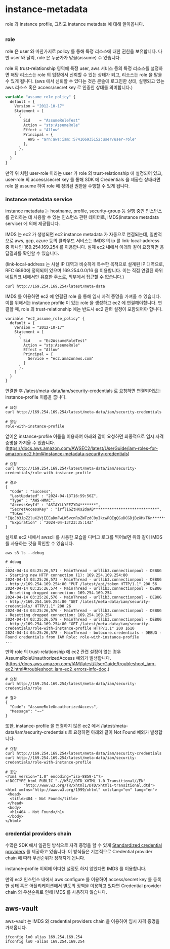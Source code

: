 # instance-metadata

role 과 instance profile, 그리고 instance metadata 에 대해 알아봅니다.

## 

### role

role 은 user 와 마찬가지로 policy 를 통해 특정 리소스에 대한 권한을 보유합니다. 다만 user 와 달리, role 은 누군가가 맡을(assume) 수 있습니다.

role 의 trust-relationship 영역에 특정 user, aws 서비스 등의 특정 리소스를 설정하면 해당 리소스는 role 의 입장에서 신뢰할 수 있는 상태가 되고, 리소스는 role 을 맡을 수 있게 됩니다.
(aws 에서 신뢰할 수 있다는 것은 콘솔에 로그인한 상태, 실행되고 있는 aws 리소스 혹은 access/secret key 로 인증한 상태를 의미합니다.)
```terraform
variable "assume_role_policy" {
  default = {
    Version = "2012-10-17"
    Statement = [
      {
        Sid    = "AssumeRoleTest"
        Action = "sts:AssumeRole"
        Effect = "Allow"
        Principal = {
          AWS = "arn:aws:iam::574166935152:user/user-role"
        },
      },
    ]
  }
}
```

만약 위 처럼 user-role 이라는 user 가 role 의 trust-relationship 에 설정되어 있고, user-role 의 access/secret key 를 통해 SDK 에 Credentials 을 제공한 상태라면 role 을 assume 하여 role 에 정의된 권한을 수행할 수 있게 됩니다. 

### instance metadata service

instance metadata 는 hostname, profile, security-group 등 실행 중인 인스턴스를 관리하는 데 사용할 수 있는 인스턴스 관련 데이터로, IMDS(instance metadata service) 에 의해 제공됩니다.

IMDS 는 ec2 가 생성되면 ec2 instance metadata 가 자동으로 연결되는데, 일반적으로 aws, gcp, azure 등의 클라우드 서비스는 IMDS 의 ip 를 link-local-address 중 하나인 169.254.169.254 를 이용합니다. 
실제 ec2 내에서 아래와 같이 요청하면 응답결과를 확인할 수 있습니다.

(link-local-address 는 사설 IP 대역과 비슷하게 특수한 목적으로 설계된 IP 대역으로, RFC 6890에 정의되어 있으며 169.254.0.0/16 을 이용합니다. 이는 직접 연결된 하위 네트워크 내에서만 유효한 주소로, 외부에서 접근할 수 없습니다.)

```
curl http://169.254.169.254/latest/meta-data
```

IMDS 를 이용하면 ec2 에 연결된 role 을 통해 임시 자격 증명을 가져올 수 있습니다. 이를 위해서는 instance profile 이 있는 role 을 생성하고 ec2 에 연결해야합니다.
연결할 때, role 의 trust-relationship 에는 반드시 ec2 관련 설정이 포함되어야 합니다.
```
variable "ec2_assume_role_policy" {
  default = {
    Version = "2012-10-17"
    Statement = [
      {
        Sid    = "Ec2AssumeRoleTest"
        Action = "sts:AssumeRole"
        Effect = "Allow"
        Principal = {
          Service = "ec2.amazonaws.com"
        }
      },
    ]
  }
}
```

연결한 후 /latest/meta-data/iam/security-credentials 로 요청하면 연결되어있는 instance-profile 이름을 줍니다. 

```
# 요청
curl http://169.254.169.254/latest/meta-data/iam/security-credentials

# 응답
role-with-instance-profile
```

얻어온 instance-profile 이름을 이용하여 아래와 같이 요청하면 최종적으로 임시 자격 증명을 가져올 수 있습니다. (https://docs.aws.amazon.com/AWSEC2/latest/UserGuide/iam-roles-for-amazon-ec2.html#instance-metadata-security-credentials)

```
# 요청
curl http://169.254.169.254/latest/meta-data/iam/security-credentials/role-with-instance-profile

# 결과
{
  "Code" : "Success",
  "LastUpdated" : "2024-04-13T16:59:56Z",
  "Type" : "AWS-HMAC",
  "AccessKeyId" : "ASIAYLLYEEZYD4*******",
  "SecretAccessKey" : "irfl1GZtHXs2daAB****************************",
  "Token" : "IQoJb3JpZ2luX2VjEEEaDmFwLW5vcnRoZWFzdC0yIkcwRQIgQGuDCGDjBzXM/FKn**********************************************************************",
  "Expiration" : "2024-04-13T23:35:14Z"
}
```

실제로 ec2 내에서 awscli 를 사용한 모습을 디버그 로그를 찍어보면 위와 같이 IMDS 를 사용하는 것을 확인할 수 있습니다.

```
aws s3 ls --debug

# debug
...
2024-04-14 03:25:26,571 - MainThread - urllib3.connectionpool - DEBUG - Starting new HTTP connection (1): 169.254.169.254:80
2024-04-14 03:25:26,573 - MainThread - urllib3.connectionpool - DEBUG - http://169.254.169.254:80 "PUT /latest/api/token HTTP/1.1" 200 56
2024-04-14 03:25:26,574 - MainThread - urllib3.connectionpool - DEBUG - Resetting dropped connection: 169.254.169.254
2024-04-14 03:25:26,576 - MainThread - urllib3.connectionpool - DEBUG - http://169.254.169.254:80 "GET /latest/meta-data/iam/security-credentials/ HTTP/1.1" 200 26
2024-04-14 03:25:26,576 - MainThread - urllib3.connectionpool - DEBUG - Resetting dropped connection: 169.254.169.254
2024-04-14 03:25:26,578 - MainThread - urllib3.connectionpool - DEBUG - http://169.254.169.254:80 "GET /latest/meta-data/iam/security-credentials/role-with-instance-profile HTTP/1.1" 200 1610
2024-04-14 03:25:26,578 - MainThread - botocore.credentials - DEBUG - Found credentials from IAM Role: role-with-instance-profile
...
```

만약 role 의 trust-relationship 에 ec2 관련 설정이 없는 경우 AssumeRoleUnauthorizedAccess 예외가 발생합니다. (https://docs.aws.amazon.com/IAM/latest/UserGuide/troubleshoot_iam-ec2.html#troubleshoot_iam-ec2_errors-info-doc.)

```
# 요청
curl http://169.254.169.254/latest/meta-data/iam/security-credentials/role

# 결과
{
  "Code": "AssumeRoleUnauthorizedAccess",
  "Message": "~~"
}
```

또한, instance-profile 을 연결하지 않은 ec2 에서 /latest/meta-data/iam/security-credentials 로 요청하면 아래와 같이 Not Found 예외가 발생합니다.

```
# 요청
curl http://169.254.169.254/latest/meta-data/iam/security-credentials
curl http://169.254.169.254/latest/meta-data/iam/security-credentials/role-with-instance-profile

# 응답
<?xml version="1.0" encoding="iso-8859-1"?>
<!DOCTYPE html PUBLIC "-//W3C//DTD XHTML 1.0 Transitional//EN"
        "http://www.w3.org/TR/xhtml1/DTD/xhtml1-transitional.dtd">
<html xmlns="http://www.w3.org/1999/xhtml" xml:lang="en" lang="en">
 <head>
  <title>404 - Not Found</title>
 </head>
 <body>
  <h1>404 - Not Found</h1>
 </body>
</html>
```

### credential providers chain

수많은 SDK 에서 일관된 방식으로 자격 증명을 할 수 있게 [Standardized credential providers](https://docs.aws.amazon.com/sdkref/latest/guide/standardized-credentials.html) 를 제공하고 있습니다. 이 방식들은 기본적으로 Credential provider chain 에 따라 우선순위가 정해지게 됩니다.

instance-profile 이외에 어떠한 설정도 하지 않았다면 IMDS 를 이용합니다.

만약 ec2 인스턴스 내에서 aws configure 를 이용하여 access/secret key 를 등록한 상태 혹은 어플리케이션에서 별도의 정책을 이용하고 있다면 Credential provider chain 의 우선순위로 인해 IMDS 를 사용하지 않습니다.


## aws-vault

aws-vault 는 IMDS 와 credential providers chain 을 이용하여 임시 자격 증명을 가져옵니다.

```
ifconfig lo0 alias 169.254.169.254
ifconfig lo0 -alias 169.254.169.254
```


